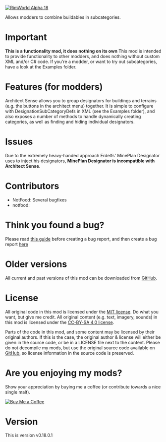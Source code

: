 [![RimWorld Alpha 18](https://img.shields.io/badge/RimWorld-Alpha%2018-brightgreen.svg)](http://rimworldgame.com/)

Allows modders to combine buildables in subcategories.

# Important
**This is a functionality mod, it does nothing on its own** 
This mod is intended to provide functionality to other modders, and does nothing without custom XML and/or C# code.
If you're a modder, or want to try out subcategories, have a look at the Examples folder. 

# Features (for modders)
Architect Sense allows you to group designators for buildings and terrains (e.g. the buttons in the architect menu) together.
It is simple to configure with DesignationSubCategoryDefs in XML (see the Examples folder), and also exposes a number of methods
to handle dynamically creating categories, as well as finding and hiding individual designators.  

# Issues
Due to the extremely heavy-handed approach Erdelfs' MinePlan Designator uses to inject his designators, **MinePlan Designator is incompatible with Architect Sense**.

# Contributors
 - NotFood:	Several bugfixes
 - notfood:	

# Think you found a bug? 
Please read [this guide](http://steamcommunity.com/sharedfiles/filedetails/?id=725234314) before creating a bug report,
 and then create a bug report [here](https://github.com/FluffierThanThou/RW_ArchitectSense/issues)

# Older versions
All current and past versions of this mod can be downloaded from [GitHub](https://github.com/FluffierThanThou/RW_ArchitectSense/releases).

# License
All original code in this mod is licensed under the [MIT license](https://opensource.org/licenses/MIT). Do what you want, but give me credit. 
All original content (e.g. text, imagery, sounds) in this mod is licensed under the [CC-BY-SA 4.0 license](http://creativecommons.org/licenses/by-sa/4.0/).

Parts of the code in this mod, and some content may be licensed by their original authors. If this is the case, the original author & license will either be given in the source code, or be in a LICENSE file next to the content. Please do not decompile my mods, but use the original source code available on [GitHub](https://github.com/FluffierThanThou/RW_ArchitectSense/), so license information in the source code is preserved.

# Are you enjoying my mods?
Show your appreciation by buying me a coffee (or contribute towards a nice single malt).

[![Buy Me a Coffee](http://i.imgur.com/EjWiUwx.gif)](https://ko-fi.com/fluffymods)

# Version
This is version v0.18.0.1
